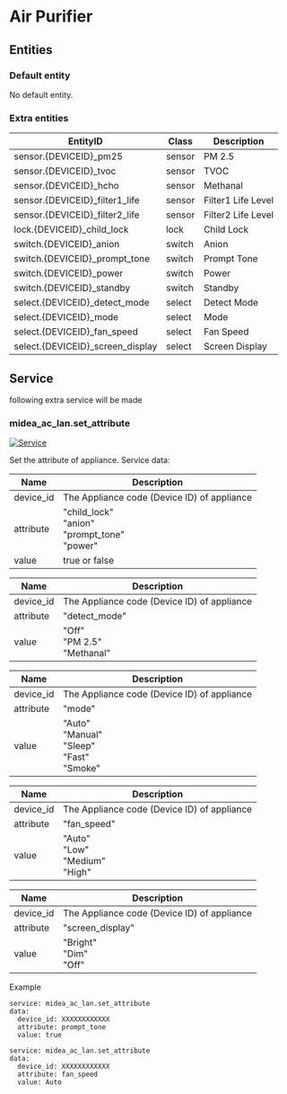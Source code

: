 # Air Purifier

## Entities
### Default entity
No default entity.

### Extra entities

EntityID | Class | Description
--- | --- | ---
sensor.{DEVICEID}_pm25 | sensor | PM 2.5
sensor.{DEVICEID}_tvoc | sensor | TVOC
sensor.{DEVICEID}_hcho | sensor | Methanal
sensor.{DEVICEID}_filter1_life | sensor | Filter1 Life Level
sensor.{DEVICEID}_filter2_life | sensor | Filter2 Life Level
lock.{DEVICEID}_child_lock | lock | Child Lock
switch.{DEVICEID}_anion | switch | Anion
switch.{DEVICEID}_prompt_tone | switch | Prompt Tone
switch.{DEVICEID}_power | switch | Power
switch.{DEVICEID}_standby | switch | Standby
select.{DEVICEID}_detect_mode | select | Detect Mode 
select.{DEVICEID}_mode | select | Mode
select.{DEVICEID}_fan_speed | select | Fan Speed
select.{DEVICEID}_screen_display | select | Screen Display

## Service
following extra service will be made

### midea_ac_lan.set_attribute

[![Service](https://my.home-assistant.io/badges/developer_call_service.svg)](https://my.home-assistant.io/redirect/developer_call_service/?service=midea_ac_lan.set_attribute)

Set the attribute of appliance. Service data:

Name | Description
--- | ---
device_id | The Appliance code (Device ID) of appliance
attribute | "child_lock"<br/>"anion"<br/>"prompt_tone"<br/>"power"
value | true or false

Name | Description
--- | ---
device_id | The Appliance code (Device ID) of appliance
attribute | "detect_mode"
value | "Off"<br/>"PM 2.5"<br/>"Methanal"

Name | Description
--- | ---
device_id | The Appliance code (Device ID) of appliance
attribute | "mode"
value | "Auto"<br/>"Manual"<br/>"Sleep"<br/>"Fast"<br/>"Smoke"

Name | Description
--- | ---
device_id | The Appliance code (Device ID) of appliance
attribute | "fan_speed"
value | "Auto"<br/>"Low"<br/>"Medium"<br/>"High"

Name | Description
--- | ---
device_id | The Appliance code (Device ID) of appliance
attribute | "screen_display"
value | "Bright"<br/>"Dim"<br/>"Off"

Example
```
service: midea_ac_lan.set_attribute
data:
  device_id: XXXXXXXXXXXX
  attribute: prompt_tone
  value: true
```

```
service: midea_ac_lan.set_attribute
data:
  device_id: XXXXXXXXXXXX
  attribute: fan_speed
  value: Auto
```
